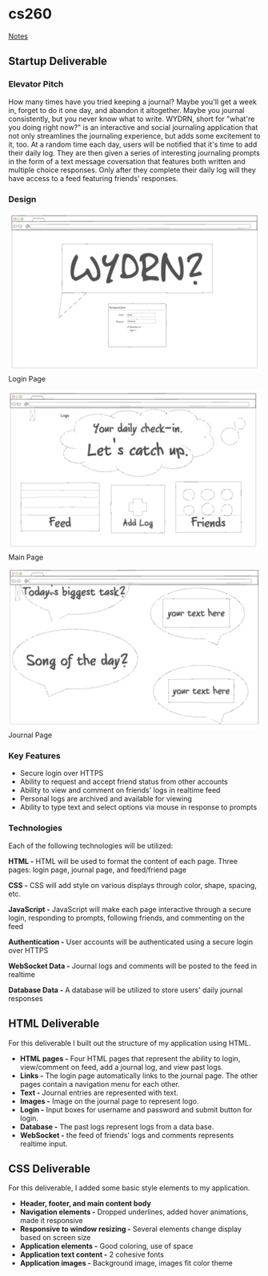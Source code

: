 # cs260
[Notes](/startup/notes.md)
## Startup Deliverable
### Elevator Pitch
How many times have you tried keeping a journal? Maybe you'll get a week in, forget to do it one day, and abandon it altogether. Maybe you journal consistently, but you never know what to write. WYDRN, short for "what're you doing right now?" is an interactive and social journaling application that not only streamlines the journaling experience, but adds some excitement to it, too. At a random time each day, users will be notified that it's time to add their daily log. They are then given a series of interesting journaling prompts in the form of a text message coversation that features both written and multiple choice responses. Only after they complete their daily log will they have access to a feed featuring friends' responses. 
### Design

![Screenshot of a design sketch for a login page](sketch1.png)
Login Page

![Screenshot of a design sketch for a main page](sketch2.png)
Main Page

![Screenshot of a design sketch for a journal page](sketch3.png)
Journal Page

### Key Features
* Secure login over HTTPS
* Ability to request and accept friend status from other accounts
* Ability to view and comment on friends' logs in realtime feed
* Personal logs are archived and available for viewing
* Ability to type text and select options via mouse in response to prompts
### Technologies
Each of the following technologies will be utilized:

**HTML -** HTML will be used to format the content of each page. Three pages: login page, journal page, and feed/friend page

**CSS -** CSS will add style on various displays through color, shape, spacing, etc.

**JavaScript -** JavaScript will make each page interactive through a secure login, responding to prompts, following friends, and commenting on the feed

**Authentication -** User accounts will be authenticated using a secure login over HTTPS

**WebSocket Data -** Journal logs and comments will be posted to the feed in realtime

**Database Data -** A database will be utilized to store users' daily journal responses

## HTML Deliverable
For this deliverable I built out the structure of my application using HTML.

* **HTML pages -** Four HTML pages that represent the ability to login, view/comment on feed, add a journal log, and view past logs.
* **Links -** The login page automatically links to the journal page. The other pages contain a navigation menu for each other.
* **Text -** Journal entries are represented with text.
* **Images -** Image on the journal page to represent logo.
* **Login -** Input boxes for username and password and submit button for login.
* **Database -** The past logs represent logs from a data base.
* **WebSocket -** the feed of friends' logs and comments represents realtime input.

## CSS Deliverable
For this deliverable, I added some basic style elements to my application.

* **Header, footer, and main content body**
* **Navigation elements -** Dropped underlines, added hover animations, made it responsive
* **Responsive to window resizing -** Several elements change display based on screen size
* **Application elements -** Good coloring, use of space
* **Application text content -** 2 cohesive fonts
* **Application images -** Background image, images fit color theme


